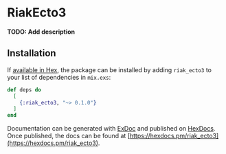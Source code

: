 # RiakEcto3

**TODO: Add description**

## Installation

If [available in Hex](https://hex.pm/docs/publish), the package can be installed
by adding `riak_ecto3` to your list of dependencies in `mix.exs`:

```elixir
def deps do
  [
    {:riak_ecto3, "~> 0.1.0"}
  ]
end
```

Documentation can be generated with [ExDoc](https://github.com/elixir-lang/ex_doc)
and published on [HexDocs](https://hexdocs.pm). Once published, the docs can
be found at [https://hexdocs.pm/riak_ecto3](https://hexdocs.pm/riak_ecto3).

